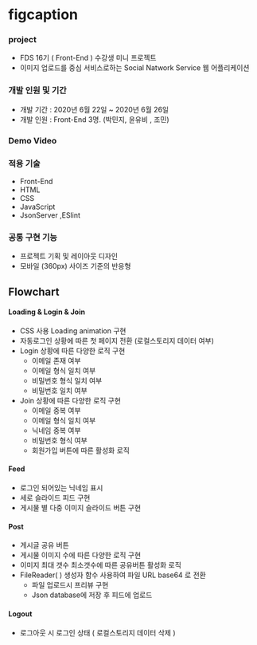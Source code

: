 # figcaption
### project
- FDS 16기  ( Front-End ) 수강생 미니 프로젝트 
- 이미지 업로드를 중심 서비스로하는 Social Natwork Service 웹 어플리케이션
### 개발 인원 및 기간 
- 개발 기간 : 2020년 6월 22일 ~ 2020년 6월 26일
- 개발 인원 :  Front-End 3명. (박민지, 윤유비 , 조민)
### Demo Video
### 적용 기술
-  Front-End 
  - HTML
  - CSS
  - JavaScript
  - JsonServer ,ESlint  
### 공통 구현 기능 
- 프로젝트 기획 및 레이아웃 디자인 
- 모바일 (360px) 사이즈 기준의 반응형
## Flowchart 
#### Loading & Login & Join
- CSS 사용 Loading animation  구현
- 자동로그인 상황에 따른 첫 페이지 전환 (로컬스토리지 데이터 여부)
- Login 상황에 따른 다양한 로직 구현 
  - 이메일 존재 여부 
  - 이메일 형식 일치 여부
  - 비밀번호 형식 일치 여부
  - 비밀번호 일치 여부
- Join 상황에 따른 다양한 로직 구현
  - 이메일 중복 여부 
  - 이메일 형식 일치 여부 
  - 닉네임 중복 여부
  - 비밀번호 형식 여부 
  - 회원가입 버튼에 따른 활성화 로직
#### Feed 
- 로그인 되어있는 닉네임 표시 
- 세로 슬라이드 피드 구현 
- 게시물 별 다중 이미지 슬라이드 버튼 구현 
#### Post
- 게시글 공유 버튼 
- 게시물 이미지 수에 따른 다양한 로직 구현 
- 이미지 최대 갯수 최소갯수에 따른 공유버튼 활성화 로직 
- FileReader( ) 생성자 함수 사용하여 파일 URL  base64 로 전환
   - 파일 업로드시 프리뷰 구현 
   - Json database에 저장 후 피드에 업로드
#### Logout
- 로그아웃 시 로그인 상태 ( 로컬스토리지 데이터 삭제 )